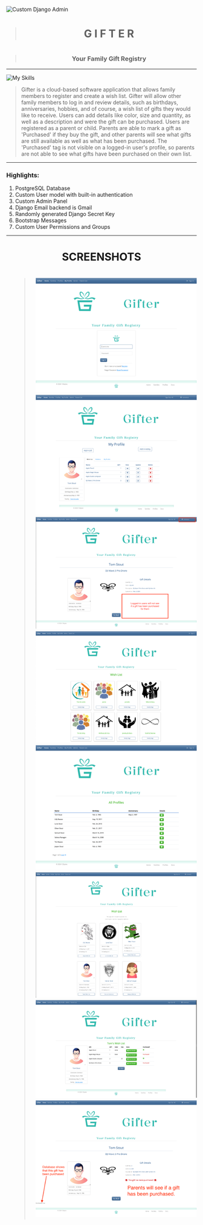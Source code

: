 ![Custom Django Admin](gifter/static/images/screenshot_9.png)

><h1 align="center">G I F T E R<h1>

><h3 align="center">Your Family Gift Registry</h3>

___




![My Skills](https://skillicons.dev/icons?i=django,python,docker,postgres,markdown,aws,html,github,css,javascript,git)

> Gifter is a cloud-based software application that allows family members to register and create a wish list.  Gifter will allow other family members to log in and review details, such as birthdays, anniversaries, hobbies, and of course, a wish list of gifts they would like to receive.  Users can add details like color, size and quantity, as well as a description and were the gift can be purchased.  Users are registered as a parent or child.  Parents are able to mark a gift as 'Purchased' if they buy the gift, and other parents will see what gifts are still available as well as what has been purchased.  The 'Purchased' tag is not visible on a logged-in user's profile, so parents are not able to see what gifts have been purchased on their own list.

> 

___


### Highlights:
1. PostgreSQL Database
2. Custom User model with built-in authentication
3. Custom Admin Panel
4. Django Email backend is Gmail
5. Randomly generated Django Secret Key
6. Bootstrap Messages
7. Custom User Permissions and Groups


___

<h1 align="center">SCREENSHOTS<h1>

> ![Gifter](static/images/screenshot_3.png)
![User's Profile](static/images/screenshot_2.png)
![User's Gift Page](static/images/screenshot_7.png)
![All Families List](static/images/screenshot_5.png)
![All Users List](static/images/screenshot_4.png)
![Parent's Users List](static/images/screenshot_1.png)
![Paren't user view](static/images/screenshot_8.png)
![Parent's View](static/images/screenshot_6.png)

